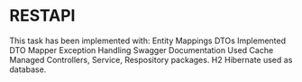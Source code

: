 # RESTAPI
This task has been implemented with:
Entity Mappings
DTOs Implemented
DTO Mapper
Exception Handling
Swagger Documentation
Used Cache 
Managed Controllers, Service, Respository packages.
H2 Hibernate used as database.
